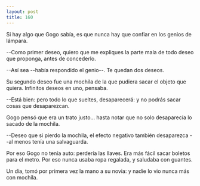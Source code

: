 ```yaml
---
layout: post
title: 160
---
```


Si hay algo que Gogo sabía, es que nunca hay que confiar en los genios de lámpara.

--Como primer deseo, quiero que me expliques la parte mala de todo deseo que proponga, antes de concederlo.

--Así sea --había respondido el genio--. Te quedan dos deseos.

Su segundo deseo fue una mochila de la que pudiera sacar el objeto que quiera. Infinitos deseos en uno, pensaba.

--Está bien: pero todo lo que sueltes, desaparecerá: y no podrás sacar cosas que desaparezcan.

Gogo pensó que era un trato justo... hasta notar que no solo desaparecía lo sacado de la mochila.

--Deseo que si pierdo la mochila, el efecto negativo también desaparezca --al menos tenía una salvaguarda.

Por eso Gogo no tenía auto: perdería las llaves. Era más fácil sacar boletos para el metro. Por eso nunca usaba ropa regalada, y saludaba con guantes.

Un día, tomó por primera vez la mano a su novia: y nadie lo vio nunca más con mochila.
